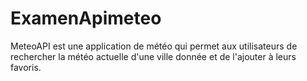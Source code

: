 # ExamenApimeteo
MeteoAPI est une application de météo qui permet aux utilisateurs de rechercher la météo actuelle d'une ville donnée et de l'ajouter à leurs favoris.
